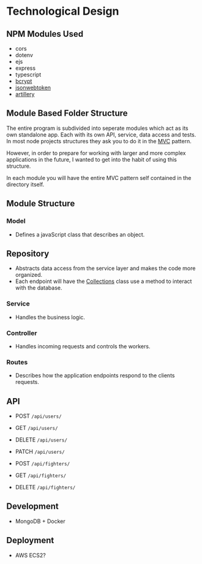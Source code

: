 # Technological Design

## NPM Modules Used

- cors
- dotenv
- ejs
- express
- typescript
- [bcrypt](https://www.npmjs.com/package/bcrypt)
- [jsonwebtoken](https://www.npmjs.com/package/jsonwebtoken)
- [artillery]()

## Module Based Folder Structure

The entire program is subdivided into seperate modules which act as its own standalone app. Each with its own API, service, data access and tests.
In most node projects structures they ask you to do it in the [MVC](https://developer.mozilla.org/en-US/docs/Glossary/MVC) pattern.

However, in order to prepare for working with larger and more complex applications in the future, I wanted to get into the habit of using this structure.

In each module you will have the entire MVC pattern self contained in the directory itself.

## Module Structure

### Model

- Defines a javaScript class that describes an object.

## Repository

- Abstracts data access from the service layer and makes the code more organized.
- Each endpoint will have the [Collections](https://mongodb.github.io/node-mongodb-native/api-generated/collection.html) class use a method to interact with the database.

### Service

- Handles the business logic.

### Controller

- Handles incoming requests and controls the workers.

### Routes

- Describes how the application endpoints respond to the clients requests.

## API

- POST `/api/users/`
- GET `/api/users/`
- DELETE `/api/users/`
- PATCH `/api/users/`

- POST `/api/fighters/`
- GET `/api/fighters/`
- DELETE `/api/fighters/`

## Development

- MongoDB + Docker

## Deployment

- AWS ECS2?
